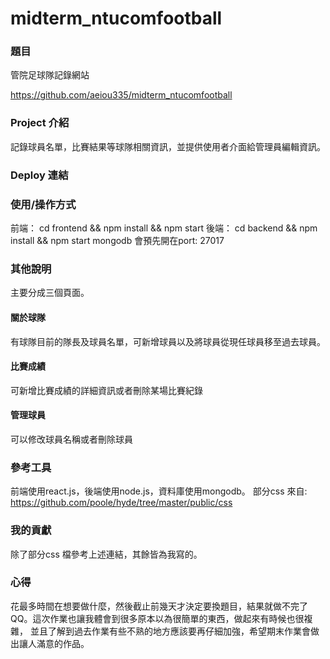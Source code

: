 # midterm_ntucomfootball
### 題目
管院足球隊記錄網站

https://github.com/aeiou335/midterm_ntucomfootball
### Project 介紹
記錄球員名單，比賽結果等球隊相關資訊，並提供使用者介面給管理員編輯資訊。
### Deploy 連結

### 使用/操作方式
前端： cd frontend && npm install && npm start
後端： cd backend && npm install && npm start
mongodb 會預先開在port: 27017

### 其他說明
主要分成三個頁面。
#### 關於球隊
有球隊目前的隊長及球員名單，可新增球員以及將球員從現任球員移至過去球員。

#### 比賽成績
可新增比賽成績的詳細資訊或者刪除某場比賽紀錄

#### 管理球員
可以修改球員名稱或者刪除球員

### 參考工具
前端使用react.js，後端使用node.js，資料庫使用mongodb。
部分css 來自: https://github.com/poole/hyde/tree/master/public/css

### 我的貢獻
除了部分css 檔參考上述連結，其餘皆為我寫的。

### 心得
花最多時間在想要做什麼，然後截止前幾天才決定要換題目，結果就做不完了QQ。這次作業也讓我體會到很多原本以為很簡單的東西，做起來有時候也很複雜，
並且了解到過去作業有些不熟的地方應該要再仔細加強，希望期末作業會做出讓人滿意的作品。

